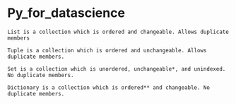 # Py_for_datascience


    List is a collection which is ordered and changeable. Allows duplicate members

    Tuple is a collection which is ordered and unchangeable. Allows duplicate members.
    
    Set is a collection which is unordered, unchangeable*, and unindexed. No duplicate members.
    
    Dictionary is a collection which is ordered** and changeable. No duplicate members.
